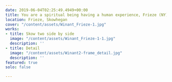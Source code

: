 ```yaml
---
date: 2019-06-04T02:25:49.4949+00:00
title: You are a spiritual being having a human experience, Frieze (NY)
location: Frieze, Skowhegan
cover: "/content/assets/Winant_Frieze-1.jpg"
works:
- title: Skow two side by side
  image: "/content/assets/Winant_Frieze-1-1.jpg"
  description: ''
- title: Detail
  image: "/content/assets/Winant2-frame_detail.jpg"
  description: ''
featured: true
solo: false

---
```

